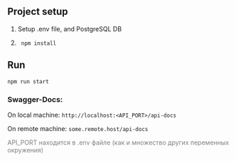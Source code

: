 ## Project setup
1) Setup .env file, and PostgreSQL DB
2) ```
    npm install
    ```

## Run
```
npm run start
```


### Swagger-Docs:
On local machine: `http://localhost:<API_PORT>/api-docs`

On remote machine: `some.remote.host/api-docs`

<span style="color: #808080;">API_PORT находится в .env файле (как и множество других переменных окружения)</span>
